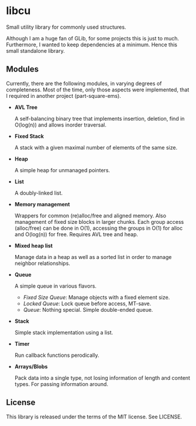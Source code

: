 # libcu #
Small utility library for commonly used structures.

Although I am a huge fan of GLib, for some projects this is just to much. Furthermore,
I wanted to keep dependencies at a minimum. Hence this small standalone library.

## Modules ##
Currently, there are the following modules, in varying degrees of completeness. Most of
the time, only those aspects were implemented, that I required in another project (part-square-ems).

* **AVL Tree**

  A self-balancing binary tree that implements insertion, deletion, find in O(log(n)) and
  allows inorder traversal.

* **Fixed Stack**

  A stack with a given maximal number of elements of the same size.

* **Heap**

  A simple heap for unmanaged pointers.

* **List**

  A doubly-linked list.

* **Memory management**

  Wrappers for common (re)alloc/free and aligned memory. Also management of fixed size blocks
  in larger chunks. Each group access (alloc/free) can be done in O(1), accessing the groups
  in O(1) for alloc and O(log(n)) for free. Requires AVL tree and heap.

* **Mixed heap list**

  Manage data in a heap as well as a sorted list in order to manage neighbor relationships.

* **Queue**

  A simple queue in various flavors.
  * *Fixed Size Queue*: Manage objects with a fixed element size.
  * *Locked Queue*: Lock queue before access, MT-save.
  * *Queue*: Nothing special. Simple double-ended queue.

* **Stack**

  Simple stack implementation using a list.

* **Timer**

  Run callback functions perodically.

* **Arrays/Blobs**

  Pack data into a single type, not losing information of length and content types.
  For passing information around.

## License ##
This library is released under the terms of the MIT license. See LICENSE.
